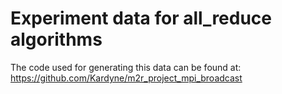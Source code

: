 # Experiment data for all_reduce algorithms

The code used for generating this data can be found at:
https://github.com/Kardyne/m2r_project_mpi_broadcast
